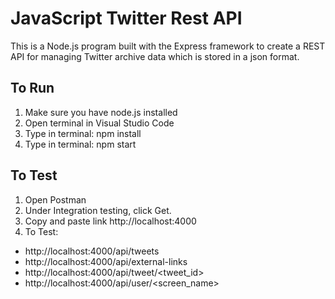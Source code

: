 # JavaScript Twitter Rest API
This is a Node.js program built with the Express framework to create a REST API for managing Twitter archive data which is stored in a json format.

## To Run

1. Make sure you have node.js installed
2. Open terminal in Visual Studio Code
3. Type in terminal: npm install
4. Type in terminal: npm start
   

## To Test

1. Open Postman
2. Under Integration testing, click Get.
3. Copy and paste link http://localhost:4000
4. To Test:
- http://localhost:4000/api/tweets
- http://localhost:4000/api/external-links
- http://localhost:4000/api/tweet/<tweet_id>
- http://localhost:4000/api/user/<screen_name>
    
   
   
   






   

